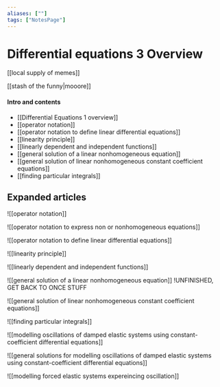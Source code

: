 ```yaml
---
aliases: [""]
tags: ["NotesPage"]
---
```


# Differential equations 3 Overview

[[local supply of memes]]

[[stash of the funny|mooore]]

#### Intro and contents
- [[Differential Equations 1 overview]]
- [[operator notation]]
- [[operator notation to define linear differential equations]]
- [[linearity principle]]
- [[linearly dependent and independent functions]]
- [[general solution of a linear nonhomogeneous equation]]
- [[general solution of linear nonhomogeneous constant coefficient equations]]
- [[finding particular integrals]]


## Expanded articles
![[operator notation]]

![[operator notation to express non or nonhomogeneous equations]]

![[operator notation to define linear differential equations]]

![[linearity principle]]

![[linearly dependent and independent functions]]

![[general solution of a linear nonhomogeneous equation]] !UNFINISHED, GET BACK TO ONCE STUFF

![[general solution of linear nonhomogeneous constant coefficient equations]]

![[finding particular integrals]]

![[modelling oscillations of damped elastic systems using constant-coefficient differential equations]]

![[general solutions for modelling oscillations of damped elastic systems using constant-coefficient differential equations]]

![[modelling forced elastic systems expereincing oscillation]]